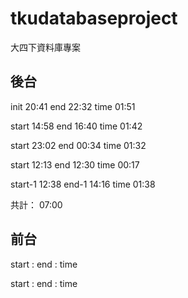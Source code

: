 # tkudatabaseproject

大四下資料庫專案

## 後台

init	20:41
end 	22:32
time    01:51

start	14:58
end 	16:40
time    01:42

start	23:02
end 	00:34
time    01:32

start	12:13
end 	12:30
time    00:17

start-1	12:38
end-1 	14:16
time    01:38

共計：   07:00

## 前台

start	:
end 	:
time

start	:
end 	:
time